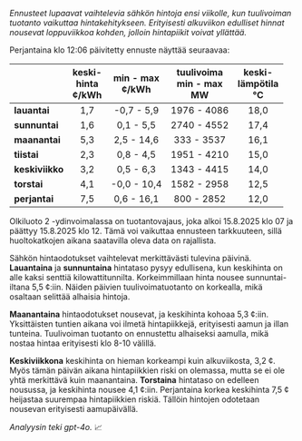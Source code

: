 *Ennusteet lupaavat vaihtelevia sähkön hintoja ensi viikolle, kun tuulivoiman tuotanto vaikuttaa hintakehitykseen. Erityisesti alkuviikon edulliset hinnat nousevat loppuviikkoa kohden, jolloin hintapiikit voivat yllättää.*

Perjantaina klo 12:06 päivitetty ennuste näyttää seuraavaa:

|             | keski-<br>hinta<br>¢/kWh | min - max<br>¢/kWh | tuulivoima<br>min - max<br>MW | keski-<br>lämpötila<br>°C |
|:-------------|:----------------:|:----------------:|:-------------:|:-------------:|
| **lauantai**  | 1,7             | -0,7 - 5,9       | 1976 - 4086  | 18,0          |
| **sunnuntai** | 1,6             | 0,1 - 5,5        | 2740 - 4552  | 17,4          |
| **maanantai** | 5,3             | 2,5 - 14,6       | 333 - 3537   | 16,1          |
| **tiistai**   | 2,3             | 0,8 - 4,5        | 1951 - 4210  | 15,0          |
| **keskiviikko**| 3,2            | 0,5 - 6,3        | 1343 - 4415  | 14,0          |
| **torstai**   | 4,1             | -0,0 - 10,4      | 1582 - 2958  | 12,5          |
| **perjantai** | 7,5             | 0,6 - 16,1       | 800 - 2852   | 12,0          |

Olkiluoto 2 -ydinvoimalassa on tuotantovajaus, joka alkoi 15.8.2025 klo 07 ja päättyy 15.8.2025 klo 12. Tämä voi vaikuttaa ennusteen tarkkuuteen, sillä huoltokatkojen aikana saatavilla oleva data on rajallista.

Sähkön hintaodotukset vaihtelevat merkittävästi tulevina päivinä. **Lauantaina** ja **sunnuntaina** hintataso pysyy edullisena, kun keskihinta on alle kaksi senttiä kilowattitunnilta. Korkeimmillaan hinta nousee sunnuntai-iltana 5,5 ¢:iin. Näiden päivien tuulivoimatuotanto on korkealla, mikä osaltaan selittää alhaisia hintoja.

**Maanantaina** hintaodotukset nousevat, ja keskihinta kohoaa 5,3 ¢:iin. Yksittäisten tuntien aikana voi ilmetä hintapiikkejä, erityisesti aamun ja illan tunteina. Tuulivoiman tuotanto on ennustettu alhaiseksi aamulla, mikä nostaa hintaa erityisesti klo 8-10 välillä.

**Keskiviikkona** keskihinta on hieman korkeampi kuin alkuviikosta, 3,2 ¢. Myös tämän päivän aikana hintapiikkien riski on olemassa, mutta se ei ole yhtä merkittävä kuin maanantaina. **Torstaina** hintataso on edelleen nousussa, ja keskihinta nousee 4,1 ¢:iin. Perjantaina korkea keskihinta 7,5 ¢ heijastaa suurempaa hintapiikkien riskiä. Tällöin hintojen odotetaan nousevan erityisesti aamupäivällä.

*Analyysin teki gpt-4o.* 📈
